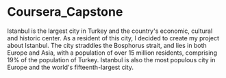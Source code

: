 # Coursera_Capstone
Istanbul is the largest city in Turkey and the country's economic, cultural and historic center. As a resident of this city, I decided to create my project about Istanbul. The city straddles the Bosphorus strait, and lies in both Europe and Asia, with a population of over 15 million residents, comprising 19% of the population of Turkey. Istanbul is also the most populous city in Europe and the world's fifteenth-largest city.

